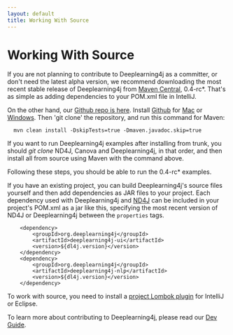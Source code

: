 ```yaml
---
layout: default
title: Working With Source
---
```


# Working With Source

If you are not planning to contribute to Deeplearning4j as a committer, or don't need the latest alpha version, we recommend downloading the most recent stable release of Deeplearning4j from [Maven Central](https://search.maven.org/#search%7Cga%7C1%7Cdeeplearning4j), 0.4-rc*. That's as simple as adding dependencies to your POM.xml file in IntelliJ.

On the other hand, our [Github repo is here](https://github.com/deeplearning4j/deeplearning4j/). Install [Github](http://nd4j.org/getstarted.html) for [Mac](https://mac.github.com/) or [Windows](https://windows.github.com/). Then 'git clone' the repository, and run this command for Maven:

      mvn clean install -DskipTests=true -Dmaven.javadoc.skip=true

If you want to run Deeplearning4j examples after installing from trunk, you should *git clone* ND4J, Canova and Deeplearning4j, in that order, and then install all from source using Maven with the command above.

Following these steps, you should be able to run the 0.4-rc* examples. 

If you have an existing project, you can build Deeplearning4j's source files yourself and then add dependencies as JAR files to your project. Each dependency used with Deeplearning4j and [ND4J](http://nd4j.org/dependencies.html) can be included in your project's POM.xml as a jar like this, specifying the most recent version of ND4J or Deeplearning4j between the `properties` tags. 

        <dependency>
            <groupId>org.deeplearning4j</groupId>
            <artifactId>deeplearning4j-ui</artifactId>
            <version>${dl4j.version}</version>
        </dependency>
        <dependency>
            <groupId>org.deeplearning4j</groupId>
            <artifactId>deeplearning4j-nlp</artifactId>
            <version>${dl4j.version}</version>
        </dependency>

To work with source, you need to install a [project Lombok plugin](https://projectlombok.org/download.html) for IntelliJ or Eclipse.

To learn more about contributing to Deeplearning4j, please read our [Dev Guide](../devguide.html).

<!-- #### <a name="one">Magical One-Line Install</a>

For users who have never `git cloned` Deeplearning4j before, you should be able to install the framework, along with ND4J and Canova, by entering one line in your command prompt:

      git clone https://github.com/deeplearning4j/deeplearning4j/; cd deeplearning4j;./setup.sh -->
